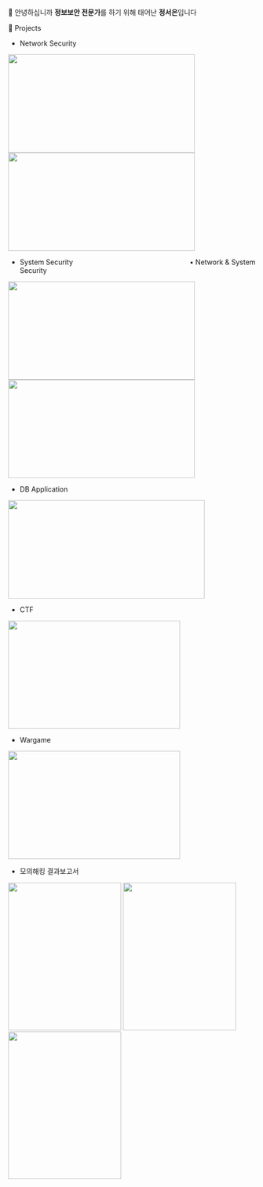 👋 안녕하십니까 **정보보안 전문가**를 하기 위해 태어난 **정서은**입니다

🌱 Projects

- Network Security
  
[<img src="https://github.com/user-attachments/assets/e2f90e15-4887-44db-a66b-bfad1c6507e7" width="380" height="200"/>](https://github.com/users/Jung2023/projects/10?pane=issue&itemId=113724949&issue=Jung2023%7Cportfolio_Security%7C6)
[<img src="https://github.com/user-attachments/assets/0e52e22e-a39a-4c38-a5f7-6dc1551999a3" width="380" height="200"/>](https://github.com/users/Jung2023/projects/10?pane=issue&itemId=113724949&issue=Jung2023%7Cportfolio_Security%7C6)

- System Security                 • Network & System Security
  
<img src="https://github.com/user-attachments/assets/6a3b8a60-3f23-4559-b006-188be6246c19" width="380" height="200"/>  
<img src="https://github.com/user-attachments/assets/7b9a28b4-593d-4428-adc6-89d3d02ca3ea" width="380" height="200"/>

- DB Application
  
<img src="https://github.com/user-attachments/assets/c02c0430-cf35-4230-b0e0-18a95e58e79f" width="400" height="200"/>

- CTF

[<img src="https://github.com/user-attachments/assets/3169499a-0af2-4dc0-b7f8-6961f4a4a0b6" width="350" height="220"/>](https://github.com/users/Jung2023/projects/10?pane=issue&itemId=113724949&issue=Jung2023%7Cportfolio_Security%7C6)

- Wargame

[<img src="https://github.com/user-attachments/assets/223ba426-7a21-4728-86e3-b7ee000d5e98" width="350" height="220"/>](https://github.com/users/Jung2023/projects/10?pane=issue&itemId=113724949&issue=Jung2023%7Cportfolio_Security%7C6)

- 모의해킹 결과보고서

<img src="https://github.com/user-attachments/assets/3673ea02-98de-49ea-85ab-9784c8ece61d" width="230" height="300"/>
<img src="https://github.com/user-attachments/assets/fde9100c-d02e-4553-baed-5e1f47097cfe" width="230" height="300"/>
<img src="https://github.com/user-attachments/assets/d02db0cb-f214-44e2-a3e9-9298d061e1df" width="230" height="300"/>
